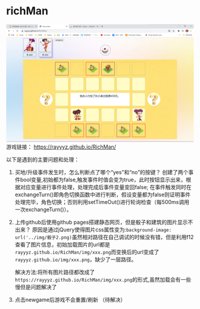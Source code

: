 # richMan

![游戏截图](截图.png)
游戏链接：
https://rayyyz.github.io/RichMan/

以下是遇到的主要问题和处理：

1. 买地/升级事件发生时，怎么判断点了哪个“yes"和“no”的按键？
   创建了两个事件bool变量,初始都为false,触发事件时值会变为true，此时按钮显示出来，根据对应变量进行事件处理，处理完成后事件变量变回false;
   在事件触发同时在exchangeTurn()即角色切换函数中进行判断，假设变量都为false则证明事件处理完毕，角色切换；否则利用setTimeOut()进行轮询检查（每500ms调用一次exchangeTurn()）。

2. 上传github后使用github pages搭建静态网页，但是骰子和建筑的图片显示不出来？
   原因是通过jQuery使得图片css属性变为:`background-image: url('../img/骰子2.png)`虽然相对路径在自己调试的时候没有错，但是利用f12查看了图片信息，初始加载图片的url都是`rayyyz.github.io/RichMan/img/xxx.png`而变换后的url变成了`rayyyz.github.io/img/xxx.png`，缺少了一层路径。

   解决方法:将所有图片路径都改成了`https://rayyyz.github.io/RichMan/img/xxx.png`的形式,虽然加载会有一些慢但是问题解决了

3. 点击newgame后游戏不会重置/刷新
   （待解决）